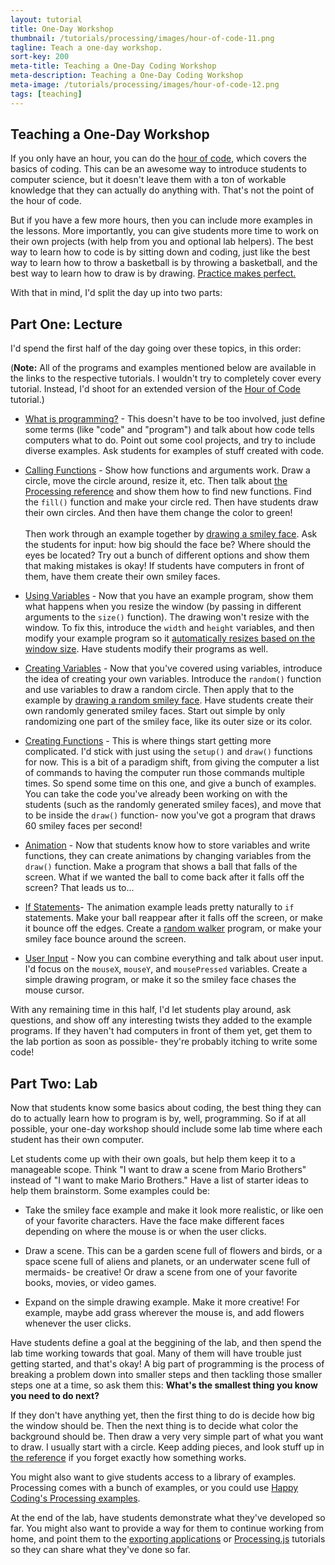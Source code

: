 ```yaml
---
layout: tutorial
title: One-Day Workshop
thumbnail: /tutorials/processing/images/hour-of-code-11.png
tagline: Teach a one-day workshop.
sort-key: 200
meta-title: Teaching a One-Day Coding Workshop
meta-description: Teaching a One-Day Coding Workshop
meta-image: /tutorials/processing/images/hour-of-code-12.png
tags: [teaching]
---
```


## Teaching a One-Day Workshop

If you only have an hour, you can do the [hour of code](/teaching/guides/hour), which covers the basics of coding. This can be an awesome way to introduce students to computer science, but it doesn't leave them with a ton of workable knowledge that they can actually do anything with. That's not the point of the hour of code.

But if you have a few more hours, then you can include more examples in the lessons. More importantly, you can give students more time to work on their own projects (with help from you and optional lab helpers). The best way to learn how to code is by sitting down and coding, just like the best way to learn how to throw a basketball is by throwing a basketball, and the best way to learn how to draw is by drawing. [Practice makes perfect.](/tutorials/how-to/program)

With that in mind, I'd split the day up into two parts:

## Part One: Lecture

I'd spend the first half of the day going over these topics, in this order:

(**Note:** All of the programs and examples mentioned below are available in the links to the respective tutorials. I wouldn't try to completely cover every tutorial. Instead, I'd shoot for an extended version of the [Hour of Code](/teaching/guides/hour) tutorial.)

- [What is programming?](http://happycoding.io/tutorials/processing/what-is-programming) - This doesn't have to be too involved, just define some terms (like "code" and "program") and talk about how code tells computers what to do. Point out some cool projects, and try to include diverse examples. Ask students for examples of stuff created with code.

- [Calling Functions](/tutorials/processing/calling-functions) - Show how functions and arguments work. Draw a circle, move the circle around, resize it, etc. Then talk about [the Processing reference](https://processing.org/reference/) and show them how to find new functions. Find the `fill()` function and make your circle red. Then have students draw their own circles. And then have them change the color to green! <br/><br/> Then work through an example together by [drawing a smiley face](/examples/processing/calling-functions/smiley-face). Ask the students for input: how big should the face be? Where should the eyes be located? Try out a bunch of different options and show them that making mistakes is okay! If students have computers in front of them, have them create their own smiley faces.

- [Using Variables](/tutorials/processing/using-variables) - Now that you have an example program, show them what happens when you resize the window (by passing in different arguments to the `size()` function). The drawing won't resize with the window. To fix this, introduce the `width` and `height` variables, and then modify your example program so it [automatically resizes based on the window size](/examples/processing/using-variables/smiley-face). Have students modify their programs as well.

- [Creating Variables](/tutorials/processing/creating-variables) - Now that you've covered using variables, introduce the idea of creating your own variables. Introduce the `random()` function and use variables to draw a random circle. Then apply that to the example by [drawing a random smiley face](http://happycoding.io/examples/processing/creating-variables/random-face). Have students create their own randomly generated smiley faces. Start out simple by only randomizing one part of the smiley face, like its outer size or its color.

- [Creating Functions](/tutorials/processing/creating-functions) - This is where things start getting more complicated. I'd stick with just using the `setup()` and `draw()` functions for now. This is a bit of a paradigm shift, from giving the computer a list of commands to having the computer run those commands multiple times. So spend some time on this one, and give a bunch of examples. You can take the code you've already been working on with the students (such as the randomly generated smiley faces), and move that to be inside the `draw()` function- now you've got a program that draws 60 smiley faces per second!

- [Animation](/tutorials/processing/animation) - Now that students know how to store variables and write functions, they can create animations by changing variables from the `draw()` function. Make a program that shows a ball that falls of the screen. What if we wanted the ball to come back after it falls off the screen? That leads us to...

- [If Statements](/tutorials/processing/if-statements)- The animation example leads pretty naturally to `if` statements. Make your ball reappear after it falls off the screen, or make it bounce off the edges. Create a [random walker](/examples/processing/animation/random-walker) program, or make your smiley face bounce around the screen.

- [User Input](/tutorials/processing/input) - Now you can combine everything and talk about user input. I'd focus on the `mouseX`, `mouseY`, and `mousePressed` variables. Create a simple drawing program, or make it so the smiley face chases the mouse cursor.

With any remaining time in this half, I'd let students play around, ask questions, and show off any interesting twists they added to the example programs. If they haven't had computers in front of them yet, get them to the lab portion as soon as possible- they're probably itching to write some code!

## Part Two: Lab

Now that students know some basics about coding, the best thing they can do to actually learn how to program is by, well, programming. So if at all possible, your one-day workshop should include some lab time where each student has their own computer.

Let students come up with their own goals, but help them keep it to a manageable scope. Think "I want to draw a scene from Mario Brothers" instead of "I want to make Mario Brothers." Have a list of starter ideas to help them brainstorm. Some examples could be:

- Take the smiley face example and make it look more realistic, or like oen of your favorite characters. Have the face make different faces depending on where the mouse is or when the user clicks.

- Draw a scene. This can be a garden scene full of flowers and birds, or a space scene full of aliens and planets, or an underwater scene full of mermaids- be creative! Or draw a scene from one of your favorite books, movies, or video games.

- Expand on the simple drawing example. Make it more creative! For example, maybe add grass wherever the mouse is, and add flowers whenever the user clicks.

Have students define a goal at the beggining of the lab, and then spend the lab time working towards that goal. Many of them will have trouble just getting started, and that's okay! A big part of programming is the process of breaking a problem down into smaller steps and then tackling those smaller steps one at a time, so ask them this: **What's the smallest thing you know you need to do next?** 

If they don't have anything yet, then the first thing to do is decide how big the window should be. Then the next thing is to decide what color the background should be. Then draw a very very simple part of what you want to draw. I usually start with a circle. Keep adding pieces, and look stuff up in [the reference](https://processing.org/reference/) if you forget exactly how something works.

You might also want to give students access to a library of examples. Processing comes with a bunch of examples, or you could use [Happy Coding's Processing examples](/examples).

At the end of the lab, have students demonstrate what they've developed so far. You might also want to provide a way for them to continue working from home, and point them to the [exporting applications](http://happycoding.io/tutorials/processing/exporting-applications) or [Processing.js](http://happycoding.io/tutorials/processing/processing-js) tutorials so they can share what they've done so far.
